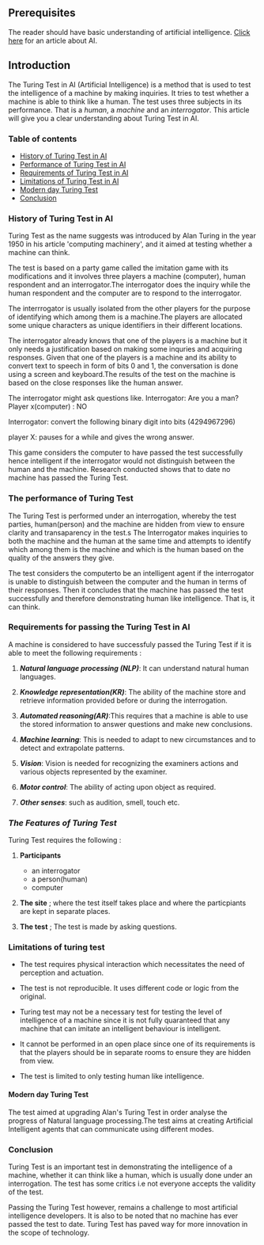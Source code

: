 ## Prerequisites
The reader should have basic understanding of artificial intelligence. [Click here](https://materiaalit.github.io/intro-to-ai/) for an article about AI.
## Introduction
The Turing Test in AI (Artificial Intelligence) is a method that is used to test the intelligence of a machine by making inquiries. It tries to test whether a machine is able to think like a human. The test uses three subjects in its performance. That is a *human*, a  *machine* and an *interrogator*.
This article will give you a clear understanding about Turing Test in AI.


### Table of contents
- [History of Turing Test in AI](#history-of-turing-test-in-ai)
- [Performance  of Turing Test in AI](#performance-of-turing-test-in-ai)
- [Requirements of Turing Test in AI](#requirements-of-turing-test-in-ai)
- [Limitations of Turing Test in AI](#limitations-of-turing-test-in-ai)
- [Modern day Turing Test](#modern-day-turing-test)
- [Conclusion](#conclusion)


### History of Turing Test in AI

Turing Test as the name suggests  was introduced by Alan Turing in the year 1950 in his article 'computing machinery',  and it aimed at testing whether a machine can think.

The test is based on a party game called the imitation game with its modifications and it involves three players a machine (computer), human respondent and an  interrogator.The interrogator does the inquiry  while the human respondent  and the computer are to respond to the interrogator. 

The interrrogator is usually isolated from the other players for the purpose of identifying which among them is a machine.The players are allocated some unique characters as unique identifiers in their different locations.

The interrogator already knows that one of the players is a machine but it only needs a justification based on making some inquries and acquiring responses.
Given that one of the players is a machine and its ability to convert text to speech in form of bits  0 and 1, the conversation is done using a screen and keyboard.The results of the test on the machine is based on the close responses like the human answer.

The interrogator might ask questions like.
Interrogator: Are you a man?
Player x(computer) : NO 

Interrogator: convert the following binary digit  into bits (4294967296)

player X: pauses for a while and gives the wrong answer.

This game considers the computer to have passed the test successfully hence intelligent if the interrogator would not distinguish between the human and the machine.
 Research conducted shows that to date no machine has passed the Turing Test.

### The performance of Turing Test 
The Turing Test is performed under an interrogation, whereby the test parties, human(person) and the machine are hidden from view to ensure clarity and transaparency in the test.s The Interrogator makes inquiries to both the machine and the human at the same time and attempts to identify which among them  is the machine and which is the human  based on the quality of the answers they give.

 The test  considers the computerto be an intelligent agent if the interrogator is unable to distinguish between the computer  and the human in terms of their responses.  Then it concludes that  the machine has passed the test successfully and therefore demonstrating human like intelligence. That is, it can think. 


### Requirements for passing the Turing Test in AI 
A machine is considered to have successfuly passed the Turing Test if it is able to meet the following requirements :
 1. ___Natural language processing (NLP)___: It can understand natural human languages.

 2. ___Knowledge representation(KR)___: The ability of the machine store and retrieve information provided before or during the interrogation.

 3. ___Automated reasoning(AR)___:This requires that a machine is able to use the stored information to answer questions and make new conclusions.
 
 4. ___Machine learning___: This is needed to adapt to new circumstances and to detect and extrapolate patterns.

 5. ___Vision___: Vision is needed for  recognizing  the examiners actions and various objects represented by the examiner.

 6. ___Motor control___: The ability of  acting upon object as required.

 7. ___Other senses___: such as audition, smell, touch etc.

 ### *The Features of  Turing Test*
 Turing Test requires the following : 

1. __Participants__
    - an interrogator 
    - a person(human)
    - computer

2. **The site** ;
 where the test itself takes place and  where the particpiants are kept in separate places.
3. __The test__ ; The test is made by asking questions.  


 ### Limitations of turing test 
- The test  requires physical interaction which necessitates the need of perception and actuation.

-  The test is not reproducible. It uses different code or logic from the original.

- Turing test may not be a necessary test for testing the level of intelligence of a machine since it is not fully quaranteed that any machine that can imitate an intelligent behaviour is intelligent.

- It cannot be performed in an open place since one of its requirements is that the players should be in separate rooms to ensure they are hidden from view.

- The test is limited to only testing human like intelligence.

#### Modern day Turing Test 
The test aimed at upgrading Alan's Turing Test in order analyse the progress of Natural language processing.The test aims at creating Artificial Intelligent agents that can communicate using different modes. 

### Conclusion

Turing Test is an  important test in demonstrating the  intelligence of a machine,  whether it can think like a human, which is usually done  under an interrogation. 
The test has some critics i.e not everyone accepts the validity of the test.

Passing the Turing Test however,  remains a challenge to most artificial  intelligence developers. 
It is also to be noted that no machine has ever passed the test to date.
Turing Test has paved way  for more innovation in the scope of technology. 